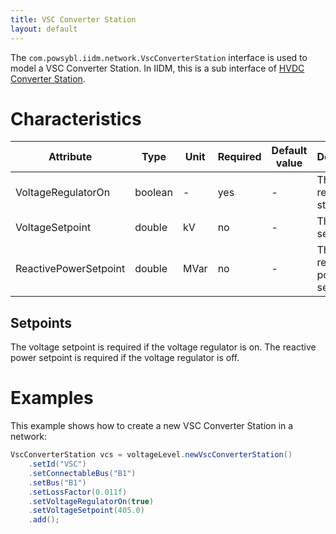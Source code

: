 ```yaml
---
title: VSC Converter Station
layout: default
---
```


The `com.powsybl.iidm.network.VscConverterStation` interface is used to model a VSC Converter Station. In IIDM, this is
a sub interface of [HVDC Converter Station](hvdcConverterStation.md).

# Characteristics

| Attribute | Type | Unit | Required | Default value | Description |
| --------- | ---- | ---- | -------- | ------------- | ----------- |
| VoltageRegulatorOn | boolean | - | yes | - | The voltage regulator status |
| VoltageSetpoint | double | kV | no | - | The voltage setpoint |
| ReactivePowerSetpoint | double | MVar | no | - | The reactive power setpoint |

## Setpoints
The voltage setpoint is required if the voltage regulator is on.
The reactive power setpoint is required if the voltage regulator is off.

# Examples
This example shows how to create a new VSC Converter Station in a network:
```java
VscConverterStation vcs = voltageLevel.newVscConverterStation()
    .setId("VSC")
    .setConnectableBus("B1")
    .setBus("B1")
    .setLossFactor(0.011f)
    .setVoltageRegulatorOn(true)
    .setVoltageSetpoint(405.0)
    .add();
```
